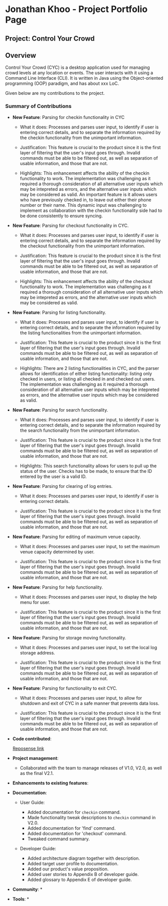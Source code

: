# Jonathan Khoo - Project Portfolio Page

## Project: Control Your Crowd


## Overview
Control Your Crowd (CYC) is a desktop application used for managing crowd levels at any location or events.
The user interacts with it using a Command Line Interface (CLI). It is written in Java using the
Object-oriented programming (OOP) paradigm, and has about xxx LoC.

Given below are my contributions to the project.


### Summary of Contributions

* **New Feature**: Parsing for checkin functionality in CYC
    * What it does: Processes and parses user input, to identify if user is entering
    correct details, and to separate the information required by the checkin functionality 
      from the unimportant information.
    
    * Justification: This feature is crucial to the product since it is the first layer of filtering
    that the user's input goes through. Invalid commands must be able to be filtered out, as well as separation
      of usable information, and those that are not.
    
    * Highlights: This enhancement affects the ability of the checkin functionality to work. The implementation was challenging 
    as it required a thorough consideration of all alternative user inputs which may be intepreted as errors, and the alternative 
      user inputs which may be considered as valid. An important feature is it allows users who have 
      previously checked in, to leave out either their phone number or their name. This dynamic input was 
      challenging to implement as collaboration with the checkin functionality side had to be done consistently 
      to ensure syncing.
      
    
* **New Feature**: Parsing for checkout functionality in CYC.
    * What it does: Processes and parses user input, to identify if user is entering
  correct details, and to separate the information required by the checkout functionality
  from the unimportant information.

    * Justification: This feature is crucial to the product since it is the first layer of filtering
      that the user's input goes through. Invalid commands must be able to be filtered out, as well as separation
      of usable information, and those that are not.

    * Highlights: This enhancement affects the ability of the checkout functionality to work. The implementation was challenging
      as it required a thorough consideration of all alternative user inputs which may be intepreted as errors, and the alternative
      user inputs which may be considered as valid.

* **New Feature**: Parsing for listing functionality.
    * What it does: Processes and parses user input, to identify if user is entering
      correct details, and to separate the information required by the listing functionalities
      from the unimportant information.

    * Justification: This feature is crucial to the product since it is the first layer of filtering
      that the user's input goes through. Invalid commands must be able to be filtered out, as well as separation
      of usable information, and those that are not.

    * Highlights: There are 2 listing functionalities in CYC, and the parser allows for identification
      of either listing functionality: listing only checked in users, or listing all checked in and checked out 
      users.
      The implementation was challenging as it required a thorough consideration of all alternative user inputs which may be intepreted as errors, and the alternative
      user inputs which may be considered as valid.

* **New Feature**: Parsing for search functionality.

    * What it does: Processes and parses user input, to identify if user is entering
    correct details, and to separate the information required by the search functionality
    from the unimportant information.

    * Justification: This feature is crucial to the product since it is the first layer of filtering
      that the user's input goes through. Invalid commands must be able to be filtered out, as well as separation
      of usable information, and those that are not.

    * Highlights: This search functionality allows for users to pull up the status of the user. Checks has to be
    made, to ensure that the ID entered by the user is a valid ID.
      
* **New Feature**: Parsing for clearing of log entries.

    * What it does: Processes and parses user input, to identify if user is entering
      correct details.

    * Justification: This feature is crucial to the product since it is the first layer of filtering
    that the user's input goes through. Invalid commands must be able to be filtered out, as well as separation
    of usable information, and those that are not.   

* **New Feature**: Parsing for editing of maximum venue capacity.

    * What it does: Processes and parses user input, to set the maximum venue capacity determined by user.

    * Justification: This feature is crucial to the product since it is the first layer of filtering
      that the user's input goes through. Invalid commands must be able to be filtered out, as well as separation
      of usable information, and those that are not.


* **New Feature**: Parsing for help functionality.

    * What it does: Processes and parses user input, to display the help menu for user.

    * Justification: This feature is crucial to the product since it is the first layer of filtering
      that the user's input goes through. Invalid commands must be able to be filtered out, as well as separation
      of usable information, and those that are not.

* **New Feature**: Parsing for storage moving functionality.

    * What it does: Processes and parses user input, to set the local log storage address.

    * Justification: This feature is crucial to the product since it is the first layer of filtering
      that the user's input goes through. Invalid commands must be able to be filtered out, as well as separation
      of usable information, and those that are not.

* **New Feature**: Parsing for functionality to exit CYC.

    * What it does: Processes and parses user input, to allow for shutdown and exit of CYC in a safe manner
    that prevents data loss.

    * Justification: This feature is crucial to the product since it is the first layer of filtering
      that the user's input goes through. Invalid commands must be able to be filtered out, as well as separation
      of usable information, and those that are not.

* **Code contributed**:

    [Reposense link](https://nus-cs2113-ay2021s2.github.io/tp-dashboard/?search=&sort=groupTitle&sortWithin=title&since=&timeframe=commit&mergegroup=&groupSelect=groupByRepos&breakdown=false&tabOpen=true&tabType=authorship&tabAuthor=JonathanKhooTY&tabRepo=AY2021S2-CS2113T-T09-1%2Ftp%5Bmaster%5D&authorshipIsMergeGroup=false&authorshipFileTypes=docs~functional-code~test-code)

* **Project management**:

    * Collaborated with the team to manage releases of V1.0, V2.0, as well as the final V2.1.

* **Enhancements to existing features**:

* **Documentation**:
    * User Guide:
        * Added documentation for `checkin` command. 
        * Made functionality tweak descriptions to `checkin` command in V2.0.
        * Added documentation for 'find' command.
        * Added documentation for 'checkout' command.
        * Tweaked command summary.
    
    * Developer Guide:
        * Added architecture diagram together with description.
        * Added target user profile to documentation.
        * Added our product's value proposition.
        * Added user stories to Appendix B of developer guide.
        * Added glossary to Appendix E of developer guide.
    
* **Community**:
    *
    
* **Tools**:
    * 
